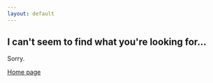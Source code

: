```yaml
---
layout: default
---
```


## I can't seem to find what you're looking for...

Sorry.

[Home page](./)
